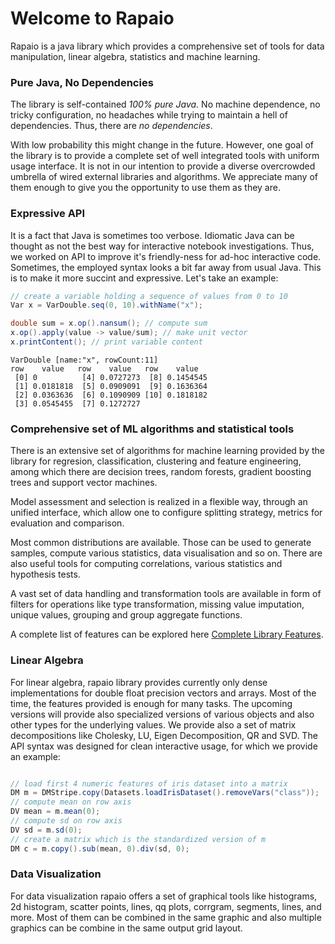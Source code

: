 # Welcome to Rapaio

Rapaio is a java library which provides a comprehensive set of tools for 
data manipulation, linear algebra, statistics and machine learning.  

### Pure Java, No Dependencies

The library is self-contained *100% pure Java*. No machine dependence, 
no tricky configuration, no headaches while trying to maintain a 
hell of dependencies. Thus, there are *no dependencies*. 

With low probability this might change in the future. However, one goal 
of the library is to provide a complete set of well integrated tools 
with uniform usage interface. It is not in our intention to provide a 
diverse overcrowded umbrella of wired external libraries and algorithms. 
We appreciate many of them enough to give you the opportunity to use them 
as they are. 


### Expressive API

It is a fact that Java is sometimes too verbose. Idiomatic Java can be thought as 
not the best way for interactive notebook investigations. Thus, we worked on 
API to improve it's friendly-ness for ad-hoc interactive code. Sometimes, the 
employed syntax looks a bit far away from usual Java. This is to make it more 
succint and expressive. Let's take an example:

```java
// create a variable holding a sequence of values from 0 to 10
Var x = VarDouble.seq(0, 10).withName("x");

double sum = x.op().nansum(); // compute sum
x.op().apply(value -> value/sum); // make unit vector
x.printContent(); // print variable content
```
```
VarDouble [name:"x", rowCount:11]
row    value   row    value   row    value   
 [0] 0          [4] 0.0727273  [8] 0.1454545 
 [1] 0.0181818  [5] 0.0909091  [9] 0.1636364 
 [2] 0.0363636  [6] 0.1090909 [10] 0.1818182 
 [3] 0.0545455  [7] 0.1272727 
```

### Comprehensive set of ML algorithms and statistical tools

There is an extensive set of algorithms for machine learning provided by the library
for regresion, classification, clustering and feature engineering, among which there are
decision trees, random forests, gradient boosting trees and support vector machines.

Model assessment and selection is realized in a flexible way, through an unified interface,
which allow one to configure splitting strategy, metrics for evaluation and comparison.

Most common distributions are available. Those can be used to generate samples, compute 
various statistics, data visualisation and so on. There are also useful tools for 
computing correlations, various statistics and hypothesis tests.

A vast set of data handling and transformation tools are available in form of 
filters for operations like type transformation, missing value imputation, unique values, 
grouping and group aggregate functions.

A complete list of features can be explored here [Complete Library Features](complete-library-features.md).

### Linear Algebra

For linear algebra, rapaio library provides currently only dense implementations for 
double float precision vectors and arrays. Most of the time, the features provided is enough 
for many tasks. The upcoming versions will provide also specialized versions of various objects 
and also other types for the underlying values. We provide also a set of matrix decompositions 
like Cholesky, LU, Eigen Decomposition, QR and SVD. The API syntax was designed for clean 
interactive usage, for which we provide an example:

```java

// load first 4 numeric features of iris dataset into a matrix
DM m = DMStripe.copy(Datasets.loadIrisDataset().removeVars("class"));
// compute mean on row axis
DV mean = m.mean(0);
// compute sd on row axis
DV sd = m.sd(0);
// create a matrix which is the standardized version of m
DM c = m.copy().sub(mean, 0).div(sd, 0);
``` 

### Data Visualization

For data visualization rapaio offers a set of graphical tools like histograms, 
2d histogram, scatter points, lines, qq plots, corrgram, segments, lines, and more. 
Most of them can be combined in the same graphic and also multiple graphics can be 
combine in the same output grid layout. 